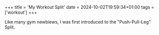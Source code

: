+++
title = 'My Workout Split'
date = 2024-10-02T19:59:34+01:00
tags = ['workout']
+++

Like many gym newbiews, I was first introduced to the "Push-Pull-Leg" Split. 
